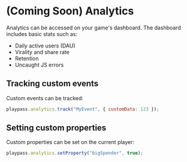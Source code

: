 # (**Coming Soon**) Analytics

Analytics can be accessed on your game's dashboard. The dashboard includes basic stats such as:

- Daily active users (DAU)
- Virality and share rate
- Retention
- Uncaught JS errors

## Tracking custom events

Custom events can be tracked:

```javascript
playpass.analytics.track("MyEvent", { customData: 123 });
```

## Setting custom properties

Custom properties can be set on the current player:

```javascript
playpass.analytics.setProperty("bigSpender", true);
```
